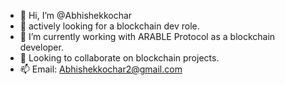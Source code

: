 - 👋 Hi, I’m @Abhishekkochar
- 👀 actively looking for a blockchain dev role.
- 🌱 I’m currently working with ARABLE Protocol as a blockchain developer.
- 💞️ Looking to collaborate on blockchain projects.
- 📫 Email: Abhishekkochar2@gmail.com

<!---
Abhishekkochar/Abhishekkochar is a ✨ special ✨ repository because its `README.md` (this file) appears on your GitHub profile.
You can click the Preview link to take a look at your changes.
--->
